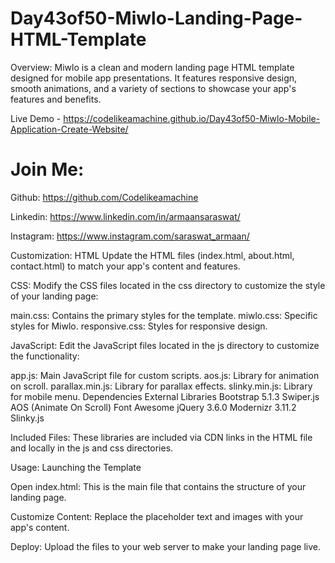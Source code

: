 # Day43of50-Miwlo-Landing-Page-HTML-Template

Overview:
Miwlo is a clean and modern landing page HTML template designed for mobile app presentations. It features responsive design, smooth animations, and a variety of sections to showcase your app's features and benefits.

Live Demo - https://codelikeamachine.github.io/Day43of50-Miwlo-Mobile-Application-Create-Website/

# Join Me:

Github: https://github.com/Codelikeamachine

Linkedin: https://www.linkedin.com/in/armaansaraswat/

Instagram: https://www.instagram.com/saraswat_armaan/


Customization:
HTML
Update the HTML files (index.html, about.html, contact.html) to match your app's content and features.

CSS:
Modify the CSS files located in the css directory to customize the style of your landing page:

main.css: Contains the primary styles for the template.
miwlo.css: Specific styles for Miwlo.
responsive.css: Styles for responsive design.

JavaScript:
Edit the JavaScript files located in the js directory to customize the functionality:

app.js: Main JavaScript file for custom scripts.
aos.js: Library for animation on scroll.
parallax.min.js: Library for parallax effects.
slinky.min.js: Library for mobile menu.
Dependencies
External Libraries
Bootstrap 5.1.3
Swiper.js
AOS (Animate On Scroll)
Font Awesome
jQuery 3.6.0
Modernizr 3.11.2
Slinky.js

Included Files:
These libraries are included via CDN links in the HTML file and locally in the js and css directories.

Usage:
Launching the Template

Open index.html:
This is the main file that contains the structure of your landing page.

Customize Content:
Replace the placeholder text and images with your app's content.

Deploy:
Upload the files to your web server to make your landing page live.